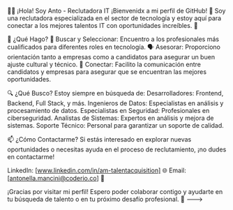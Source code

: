 👩‍💻 ¡Hola! Soy Anto - Reclutadora IT
¡Bienvenidx a mi perfil de GitHub! 🌟 Soy una reclutadora especializada en el sector de tecnología y estoy aquí para conectar a los mejores talentos IT con oportunidades increíbles. 🚀

📌 ¿Qué Hago?
💼 Buscar y Seleccionar: Encuentro a los profesionales más cualificados para diferentes roles en tecnología.
🗣️ Asesorar: Proporciono orientación tanto a empresas como a candidatos para asegurar un buen ajuste cultural y técnico.
🤝 Conectar: Facilito la comunicación entre candidatos y empresas para asegurar que se encuentran las mejores oportunidades.

🔍 ¿Qué Busco?
Estoy siempre en búsqueda de:
Desarrolladores: Frontend, Backend, Full Stack, y más.
Ingenieros de Datos: Especialistas en análisis y procesamiento de datos.
Especialistas en Seguridad: Profesionales en ciberseguridad.
Analistas de Sistemas: Expertos en análisis y mejora de sistemas.
Soporte Técnico: Personal para garantizar un soporte de calidad.

📫 ¿Cómo Contactarme?
Si estás interesado en explorar nuevas oportunidades o necesitas ayuda en el proceso de reclutamiento, ¡no dudes en contactarme!

LinkedIn: [www.linkedin.com/in/am-talentacquisition] 🌐
Email: [antonella.mancini@coderio.co] 📧

¡Gracias por visitar mi perfil! Espero poder colaborar contigo y ayudarte en tu búsqueda de talento o en tu próximo desafío profesional. 🚀
--->
